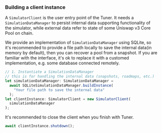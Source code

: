 ### Building a client instance

A `SimulatorClient` is the user entry point of the Tuner. It needs a `SimulationDataManager` to persist internal data supporting functionality of the simulator, while external data refer to state of some Uniswap v3 Core Pool on chain.

We provide an implementation of `SimulationDataManager` using SQLite, so it's recommended to provide a file path locally to save the internal data(in memory by default), then you can recover a pool from a snapshot. If you are familiar with the interface, it's ok to replace it with a customed implementation, e.g. some database connected remotely.

```typescript
// 1. Instantiate a SimulationDataManager
// this is for handling the internal data (snapshots, roadmaps, etc.)
let simulationDataManager: SimulationDataManager =
  await SQLiteSimulationDataManager.buildInstance(
    "Your file path to save the internal data"
  );
let clientInstance: SimulatorClient = new SimulatorClient(
  simulationDataManager
);
```

It's recommended to close the client when you finish with Tuner.

```typescript
await clientInstance.shutdown();
```
